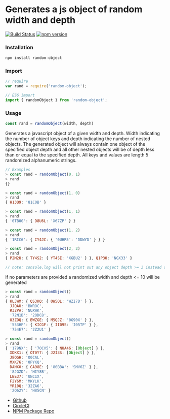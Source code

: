 # Generates a js object of random width and depth

[![Build Status](https://circleci.com/gh/cthulhu-bot/random-object.svg?style=shield&circle-token=8fee310ddb2131b781430227252018b430baa094)](https://circleci.com/gh/cthulhu-bot/random-object)
[![npm version](https://badge.fury.io/js/random-object.svg)](https://badge.fury.io/js/random-object)

### Installation
```javascript
npm install random-object
```

### Import
```javascript
// require
var rand = require('random-object');

// ES6 import
import { randomObject } from 'random-object';
```

### Usage
```javascript
const rand = randomObject(width, depth)
```

Generates a javascript object of a given width and depth. Width indicating the number of object keys and depth indicating the number of nested objects. The generated object will always contain one object of the specified object depth and all other nested objects will be of depth less than or equal to the specified depth. All keys and values are length 5 randomized alphanumeric strings.

```javascript
// Examples
> const rand = randomObject(0, 1)
> rand
{}

> const rand = randomObject(1, 0)
> rand
{ H13Q9: '81C0B' }

> const rand = randomObject(1, 1)
> rand
{ '0TB0G': { D8U6L: 'X67ZP' } }

> const rand = randomObject(1, 2)
> rand
{ '1RIC6': { CY4JC: { '0UHR5': 'DDWYD' } } }

> const rand = randomObject(2, 2)
> rand
{ P2M2U: { TY4S2: { YT4SE: 'XGBU2' } }, Q1P3O: 'NGX33' }

// note: console.log will not print out any object depth >= 3 instead defaulting to the [Object] representation
```

If no parameters are provided a randomized width and depth <= 10 will be generated

```javascript
> const rand = randomObject()
> rand
{ KLJWM: { QS3KQ: { OW5OL: 'WZI7D' } },
  JJQAU: 'BWROC',
  R32PA: 'NUXWK',
  '72N1B': '2ODC8',
  U3ZOQ: { BWZGE: { M5QJZ: '0G90X' } },
  '553HP': { KICGF: { II09S: 'I05TP' } },
  '754E7': '2Z2U1' }

> const rand = randomObject()
> rand
{ '179NX': { '7OCV5': { NUA46: [Object] } },
  XDKX1: { OT0Y7: { J2I3S: [Object] } },
  J8QGH: 'O0CAL',
  MXK76: '0PYKQ',
  DANX0: { GA98E: { '80BBW': 'SMV6Z' } },
  '8JGZD': 'HIY8B',
  LBE37: 'UNC1X',
  F2Y6M: 'MKYLK',
  YR10Q: '32ZA6',
  '2Q62Y': 'H85CN' }
```

* [Github](https://github.com/cthulhu-bot/random-object)
* [CircleCI](https://circleci.com/gh/cthulhu-bot/random-object)
* [NPM Package Repo](https://www.npmjs.com/package/random-object)
